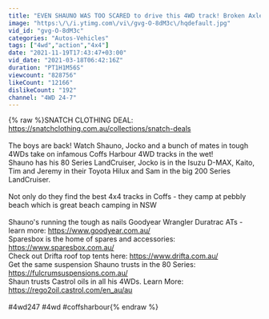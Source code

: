 ```yaml
---
title: "EVEN SHAUNO WAS TOO SCARED to drive this 4WD track! Broken Axle 50m in - what happens next?"
image: "https:\/\/i.ytimg.com\/vi\/gvg-O-8dM3c\/hqdefault.jpg"
vid_id: "gvg-O-8dM3c"
categories: "Autos-Vehicles"
tags: ["4wd","action","4x4"]
date: "2021-11-19T17:43:47+03:00"
vid_date: "2021-03-18T06:42:16Z"
duration: "PT1H1M56S"
viewcount: "828756"
likeCount: "12166"
dislikeCount: "192"
channel: "4WD 24-7"
---
```

{% raw %}SNATCH CLOTHING DEAL: <a rel="nofollow" target="blank" href="https://snatchclothing.com.au/collections/snatch-deals">https://snatchclothing.com.au/collections/snatch-deals</a><br /><br />The boys are back! Watch Shauno, Jocko and a bunch of mates in tough 4WDs take on infamous Coffs Harbour 4WD tracks in the wet! <br />Shauno has his 80 Series LandCruiser, Jocko is in the Isuzu D-MAX, Kaito, Tim and Jeremy in their Toyota Hilux and Sam in the big 200 Series LandCruiser.<br /><br />Not only do they find the best 4x4 tracks in Coffs - they camp at pebbly beach which is great beach camping in NSW<br /><br />Shauno's running the tough as nails Goodyear Wrangler Duratrac ATs - learn more: <a rel="nofollow" target="blank" href="https://www.goodyear.com.au/">https://www.goodyear.com.au/</a><br />Sparesbox is the home of spares and accessories: <a rel="nofollow" target="blank" href="https://www.sparesbox.com.au/">https://www.sparesbox.com.au/</a> <br />Check out Drifta roof top tents here: <a rel="nofollow" target="blank" href="https://www.drifta.com.au/">https://www.drifta.com.au/</a> <br />Get the same suspension Shauno trusts in the 80 Series: <a rel="nofollow" target="blank" href="https://fulcrumsuspensions.com.au/">https://fulcrumsuspensions.com.au/</a> <br />Shaun trusts Castrol oils in all his 4WDs. Learn More: <a rel="nofollow" target="blank" href="https://rego2oil.castrol.com/en_au/au">https://rego2oil.castrol.com/en_au/au</a><br /><br />#4wd247 #4wd #coffsharbour{% endraw %}
